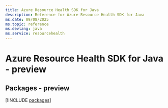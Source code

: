 ```yaml
---
title: Azure Resource Health SDK for Java
description: Reference for Azure Resource Health SDK for Java
ms.date: 09/08/2025
ms.topic: reference
ms.devlang: java
ms.service: resourcehealth
---
```

# Azure Resource Health SDK for Java - preview
## Packages - preview
[!INCLUDE [packages](resource-health-index.md)]